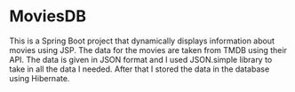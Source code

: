 # MoviesDB

This is a Spring Boot project that dynamically displays information about movies using JSP. The data for the movies are taken from TMDB using their API. The data is given in JSON format and I used JSON.simple library to take in all the data I needed. After that I stored the data in the database using Hibernate.
